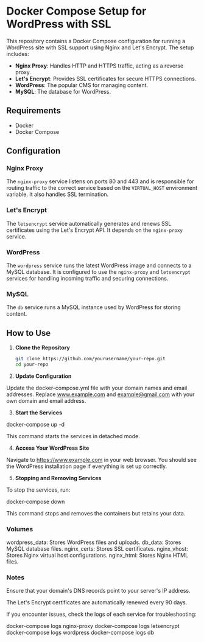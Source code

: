 # Docker Compose Setup for WordPress with SSL

This repository contains a Docker Compose configuration for running a WordPress site with SSL support using Nginx and Let's Encrypt. The setup includes:

- **Nginx Proxy**: Handles HTTP and HTTPS traffic, acting as a reverse proxy.
- **Let's Encrypt**: Provides SSL certificates for secure HTTPS connections.
- **WordPress**: The popular CMS for managing content.
- **MySQL**: The database for WordPress.

## Requirements

- Docker
- Docker Compose

## Configuration

### Nginx Proxy

The `nginx-proxy` service listens on ports 80 and 443 and is responsible for routing traffic to the correct service based on the `VIRTUAL_HOST` environment variable. It also handles SSL termination.

### Let's Encrypt

The `letsencrypt` service automatically generates and renews SSL certificates using the Let's Encrypt API. It depends on the `nginx-proxy` service.

### WordPress

The `wordpress` service runs the latest WordPress image and connects to a MySQL database. It is configured to use the `nginx-proxy` and `letsencrypt` services for handling incoming traffic and securing connections.

### MySQL

The `db` service runs a MySQL instance used by WordPress for storing content.

## How to Use

1. **Clone the Repository**

   ```sh
   git clone https://github.com/yourusername/your-repo.git
   cd your-repo
2. **Update Configuration**

Update the docker-compose.yml file with your domain names and email addresses. Replace www.example.com and example@gmail.com with your own domain and email address.

3. **Start the Services**

docker-compose up -d

This command starts the services in detached mode.

4. **Access Your WordPress Site**

Navigate to https://www.example.com in your web browser. You should see the WordPress installation page if everything is set up correctly.

5. **Stopping and Removing Services**

To stop the services, run:

docker-compose down

This command stops and removes the containers but retains your data.

### Volumes
wordpress_data: Stores WordPress files and uploads.
db_data: Stores MySQL database files.
nginx_certs: Stores SSL certificates.
nginx_vhost: Stores Nginx virtual host configurations.
nginx_html: Stores Nginx HTML files.

### Notes
Ensure that your domain's DNS records point to your server's IP address.

The Let's Encrypt certificates are automatically renewed every 90 days.

If you encounter issues, check the logs of each service for troubleshooting:

docker-compose logs nginx-proxy
docker-compose logs letsencrypt
docker-compose logs wordpress
docker-compose logs db

